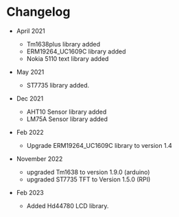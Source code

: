 # Changelog

* April 2021
	* Tm1638plus library added 
	* ERM19264_UC1609C library added
	* Nokia 5110 text library added

* May 2021
	* ST7735 library added.

* Dec 2021 
	* AHT10 Sensor library added 
	* LM75A Sensor library added

* Feb 2022 
	* Upgrade ERM19264_UC1609C library to version 1.4

* November 2022
	* upgraded Tm1638 to version 1.9.0 (arduino)
	* upgraded ST7735 TFT to Version 1.5.0 (RPI)

* Feb 2023 
	* Added Hd44780 LCD library. 
